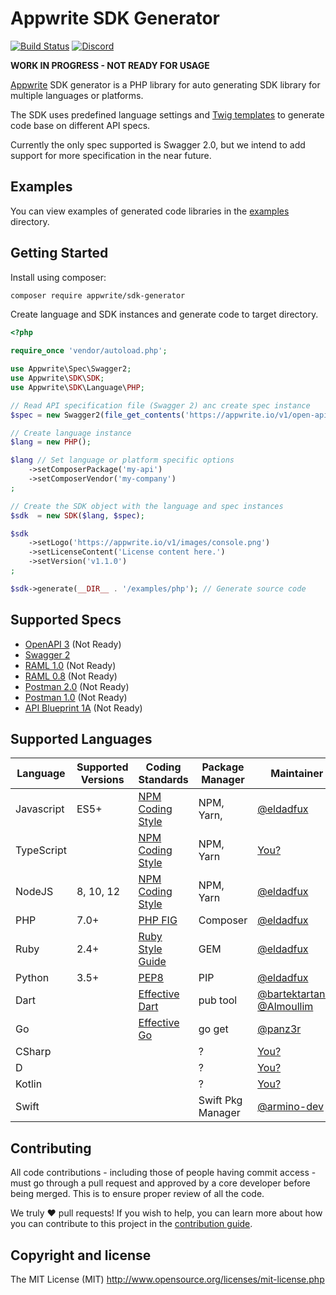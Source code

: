 # Appwrite SDK Generator

[![Build Status](https://travis-ci.org/appwrite/sdk-generator.svg?branch=master)](https://travis-ci.org/appwrite/sdk-generator)
[![Discord](https://img.shields.io/discord/564160730845151244)](https://discord.gg/GSeTUeA)

**WORK IN PROGRESS - NOT READY FOR USAGE**

[Appwrite](https://appwrite.io) SDK generator is a PHP library for auto generating SDK library for multiple languages or platforms.

The SDK uses predefined language settings and [Twig templates](https://twig.symfony.com/) to generate code base on different API specs.

Currently the only spec supported is Swagger 2.0, but we intend to add support for more specification in the near future.

## Examples

You can view examples of generated code libraries in the [examples](examples) directory.

## Getting Started

Install using composer:
```bash
composer require appwrite/sdk-generator
```

Create language and SDK instances and generate code to target directory.

```php
<?php

require_once 'vendor/autoload.php';

use Appwrite\Spec\Swagger2;
use Appwrite\SDK\SDK;
use Appwrite\SDK\Language\PHP;

// Read API specification file (Swagger 2) anc create spec instance
$spec = new Swagger2(file_get_contents('https://appwrite.io/v1/open-api-2.json?extension=1'));

// Create language instance
$lang = new PHP();

$lang // Set language or platform specific options
    ->setComposerPackage('my-api')
    ->setComposerVendor('my-company')
;

// Create the SDK object with the language and spec instances
$sdk  = new SDK($lang, $spec);

$sdk
    ->setLogo('https://appwrite.io/v1/images/console.png')
    ->setLicenseContent('License content here.')
    ->setVersion('v1.1.0')
;

$sdk->generate(__DIR__ . '/examples/php'); // Generate source code

```

## Supported Specs

* [OpenAPI 3](https://github.com/OAI/OpenAPI-Specification/blob/master/versions/3.0.2.md) (Not Ready)
* [Swagger 2](https://github.com/OAI/OpenAPI-Specification/blob/master/versions/2.0.md)
* [RAML 1.0](https://raml.org/) (Not Ready)
* [RAML 0.8](https://raml.org/) (Not Ready)
* [Postman 2.0](https://schema.getpostman.com/json/collection/v2.0.0/docs/index.html) (Not Ready)
* [Postman 1.0](https://schema.getpostman.com/json/collection/v1.0.0/docs/index.html) (Not Ready)
* [API Blueprint 1A](https://github.com/apiaryio/api-blueprint/blob/master/API%20Blueprint%20Specification.md) (Not Ready)

## Supported Languages

| Language   | Supported Versions  |  Coding Standards   |  Package Manager   |   Maintainer   |
|------------|---------------------|---------------------|--------------------|----------------|
| Javascript | ES5+                | [NPM Coding Style]  | NPM, Yarn,         | [@eldadfux]    |
| TypeScript |                     | [NPM Coding Style]  | NPM, Yarn          | [You?](https://github.com/appwrite/sdk-generator/issues/20)               |
| NodeJS     | 8, 10, 12           | [NPM Coding Style]  | NPM, Yarn          | [@eldadfux]    |
| PHP        | 7.0+                | [PHP FIG]           | Composer           | [@eldadfux]    |
| Ruby       | 2.4+                | [Ruby Style Guide]  | GEM                | [@eldadfux]    |
| Python     | 3.5+                | [PEP8]              | PIP                | [@eldadfux]    |
| Dart       |                     | [Effective Dart]    | pub tool           | [@bartektartanus] [@Almoullim]   |
| Go         |                     | [Effective Go]      | go get             | [@panz3r]      |
| CSharp     |                     |                     | ?                  | [You?](https://github.com/appwrite/sdk-generator/issues/20) |
| D          |                     |                     | ?                  | [You?](https://github.com/appwrite/sdk-generator/issues/20) |
| Kotlin     |                     |                     | ?                  | [You?](https://github.com/appwrite/sdk-generator/issues/20) |
| Swift      |                     |                     | Swift Pkg Manager  | [@armino-dev] |

[@Almoullim]:       https://github.com/Almoullim
[@eldadfux]:        https://github.com/eldadfux
[@panz3r]:          https://github.com/panz3r
[@armino-dev]:      https://github.com/armino-dev
[@bartektartanus]:   https://github.com/bartektartanus

[PHP FIG]:          https://www.php-fig.org/
[NPM Coding Style]: https://docs.npmjs.com/misc/coding-style
[NPM Coding Style]: https://docs.npmjs.com/misc/coding-style
[Ruby Style Guide]: https://github.com/rubocop-hq/ruby-style-guide
[PEP8]:             https://www.python.org/dev/peps/pep-0008/
[Effective Dart]:   https://dart.dev/guides/language/effective-dart/style
[Effective Go]:     https://golang.org/doc/effective_go.html
[Swift Style Guide]:https://google.github.io/swift/

## Contributing

All code contributions - including those of people having commit access - must go through a pull request and approved by a core developer before being merged. This is to ensure proper review of all the code.

We truly ❤️ pull requests! If you wish to help, you can learn more about how you can contribute to this project in the [contribution guide](CONTRIBUTING.md).

## Copyright and license

The MIT License (MIT) http://www.opensource.org/licenses/mit-license.php
